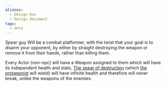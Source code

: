 ```yaml
---
aliases:
  - Design Doc
  - Design Document
tags:
  - meta
---
```

Spear guy Will be a combat platformer, with the twist that your goal is to disarm your opponent, by either by straight destroying the weapon or remove it from their hands, rather than killing them. 

Every Actor (non-npc) will have a Weapon assigned to them which will have its independent health and stats. [The spear of destruction](The-Spear-Of-Destruction.md) (which [the protagonist](spear-guy.md) will wield) will have infinite health and therefore will never break, unlike the weapons of the enemies. 